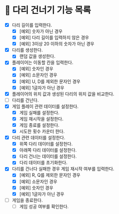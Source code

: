 # 🚀 다리 건너기 기능 목록
- [X] 다리 길이를 입력한다.
  - [X] [예외] 숫자가 아닌 경우   
  - [X] [예외] 다리 길이를 입력하지 않은 경우
  - [X] [예외] 3이상 20 이하의 숫자가 아닌 경우
- [X] 다리를 생성한다.
  - [X] 랜덤 값을 생성한다.
- [X] 플레이어는 이동할 칸을 입력한다.
  - [X] [예외] 숫자인 경우
  - [X] [예외] 소문자인 경우
  - [X] [예외] U, D를 제외한 문자인 경우
  - [X] [예외] 1글자가 아닌 경우
- [X] 플레이어의 위치 값과 생성된 다리의 위치 값을 비교한다.
- [ ] 다리를 건넌다.
- [X] 게임 플레이 관련 데이터를 설정한다.
  - [X] 게임 실패를 설정한다.
  - [X] 게임 재시작을 설정한다.
  - [X] 게임 종료를 설정한다.
  - [X] 시도한 횟수 카운터 한다.
- [X] 다리 관련 데이터를 설정한다.
  - [X] 위쪽 다리 데이터를 설정헌다.
  - [X] 아래쪽 다리 데이터를 설정한다.
  - [X] 다리 건너는 데이터를 설정한다.
  - [X] 다리 데이터를 초기화한다.
- [X] 다리를 건너다 실패한 경우 게임 재시작 여부를 입력한다.
  - [X] [예외] R, Q를 제외한 문자인 경우
  - [X] [예외] 소문자인 경우
  - [X] [예외] 숫자인 경우 
  - [X] [예외] 1글자가 아닌 경우
- [ ] 게임을 종료한다.
  - [ ] 게임 성공 여부를 확인한다.